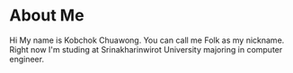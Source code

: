 # About Me

Hi My name is Kobchok Chuawong.
You can call me Folk as my nickname.
Right now I'm studing at Srinakharinwirot University majoring in computer engineer.

